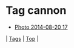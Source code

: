 <!--
title: Tag cannon
date: 2020-06-28T15:02:24.931Z
tags:
-->
# Tag cannon

 * [Photo 2014-08-20 17](95295040017.md)

| [Tags](tags.md) | [Top](index.md) |
